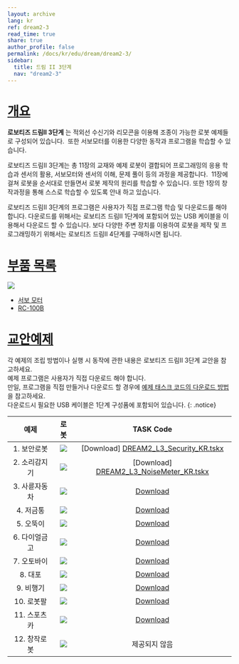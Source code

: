 ```yaml
---
layout: archive
lang: kr
ref: dream2-3
read_time: true
share: true
author_profile: false
permalink: /docs/kr/edu/dream/dream2-3/
sidebar:
  title: 드림 II 3단계
  nav: "dream2-3"
---
```


# [개요](#개요)

**로보티즈 드림II 3단계** 는 적외선 수신기와 리모콘을 이용해 조종이 가능한 로봇 예제들로 구성되어 있습니다.  또한 서보모터를 이용한 다양한 동작과 프로그램을 학습할 수 있습니다.

로보티즈 드림II 3단계는 총 11장의 교재와 예제 로봇이 결합되어 프로그래밍의 응용 학습과 센서의 활용, 서보모터와 센서의 이해, 문제 풀이 등의 과정을 제공합니다.  11장에 걸쳐 로봇을 순서대로 만들면서 로봇 제작의 원리를 학습할 수 있습니다. 또한 1장의 창작과정을 통해 스스로 학습할 수 있도록 안내 하고 있습니다.

로보티즈 드림II 3단계의 프로그램은 사용자가 직접 프로그램 학습 및 다운로드를 해야합니다. 다운로드를 위해서는 로보티즈 드림II 1단계에 포함되어 있는 USB 케이블을 이용해서 다운로드 할 수 있습니다.
보다 다양한 주변 장치를 이용하여 로봇을 제작 및 프로그래밍하기 위해서는 로보티즈 드림II 4단계를 구매하시면 됩니다.

# [부품 목록](#부품-목록)

![](/assets/images/edu/dream/dream2/e-manual_dreamⅡ_lv3_partlist_kr.jpg)

- [서보 모터]
- [RC-100B]

# [교안예제](#교안예제)

각 예제의 조립 방법이나 실행 시 동작에 관한 내용은 로보티즈 드림II 3단계 교안을 참고하세요.  
예제 프로그램은 사용자가 직접 다운로드 해야 합니다.  
만일, 프로그램을 직접 만들거나 다운로드 할 경우에 [예제 태스크 코드의 다운로드 방법]을 참고하세요.  
다운로드시 필요한 USB 케이블은 1단계 구성품에 포함되어 있습니다.
{: .notice}

|예제|로봇|TASK Code|
| :---: | :---: | :---: |
|1. 보안로봇|![](/assets/images/edu/dream/dream2/dreamⅡ_lv3_security_kr.jpg)| [Download] [DREAM2_L3_Security_KR.tskx]|
|2. 소리감지기|![](/assets/images/edu/dream/dream2/dreamⅡ_lv3_noisemeter_kr.jpg)|[Download] [DREAM2_L3_NoiseMeter_KR.tskx]|
|3. 사륜자동차|![](/assets/images/edu/dream/dream2/dreamⅡ_lv3_fourwheeled_kr.jpg)|[Download][DREAM2_L3_FourWheeled_KR.tskx]|
|4. 저금통|![](/assets/images/edu/dream/dream2/dreamⅡ_lv3_coinbank_kr.jpg)|[Download][DREAM2_L3_CoinBank_KR.tskx]|
|5. 오뚝이|![](/assets/images/edu/dream/dream2/dreamⅡ_lv3_tumblingdoll_kr.jpg)|[Download][DREAM2_L3_TumblingDoll_KR.tskx]|
|6. 다이얼금고|![](/assets/images/edu/dream/dream2/dreamⅡ_lv3_dialsafe_kr.jpg)|[Download][DREAM2_L3_DialSafe_KR.tskx]|
|7. 오토바이|![](/assets/images/edu/dream/dream2/dreamⅡ_lv3_motorcycle_kr.jpg)|[Download][DREAM2_L3_Motorcycle_KR.tskx]|
|8. 대포|![](/assets/images/edu/dream/dream2/dreamⅡ_lv3_cannon_kr.jpg)|[Download][DREAM2_L3_Cannon_KR.tskx]|
|9. 비행기|![](/assets/images/edu/dream/dream2/dreamⅡ_lv3_airplane_kr.jpg)|[Download][DREAM2_L3_Airplane_KR.tskx]|
|10. 로봇팔|![](/assets/images/edu/dream/dream2/dreamⅡ_lv3_manipulator_kr.jpg)|[Download][DREAM2_L3_Manipulator_KR.tskx]|
|11. 스포츠카|![](/assets/images/edu/dream/dream2/dreamⅡ_lv3_sportscar_kr.jpg)|[Download][DREAM2_L3_SportsCar_KR.tskx]|
|12. 창작로봇|![](/assets/images/edu/dream/dream2/dreamⅡ_lv3_12_kr.jpg)|제공되지 않음|


[서보 모터]: /docs/kr/parts/motor/servo_motor/
[RC-100B]: /docs/kr/parts/communication/rc-100/
[예제 태스크 코드의 다운로드 방법]: /docs/kr/software/rplus2/task/#다운로드-하기
[DREAM2_L3_Security_KR.tskx]: http://support.robotis.com/ko/baggage_files/dream2/dream2_l3_security_kr.tskx
[DREAM2_L3_NoiseMeter_KR.tskx]: http://support.robotis.com/ko/baggage_files/dream2/dream2_l3_noisemeter_kr.tskx
[DREAM2_L3_FourWheeled_KR.tskx]: http://support.robotis.com/ko/baggage_files/dream2/dream2_l3_fourwheeled_kr.tskx
[DREAM2_L3_CoinBank_KR.tskx]: http://support.robotis.com/ko/baggage_files/dream2/dream2_l3_coinbank_kr.tskx
[DREAM2_L3_TumblingDoll_KR.tskx]: http://support.robotis.com/ko/baggage_files/dream2/dream2_l3_tumblingdoll_kr.tskx
[DREAM2_L3_DialSafe_KR.tskx]: http://support.robotis.com/ko/baggage_files/dream2/dream2_l3_dialsafe_kr.tskx
[DREAM2_L3_Motorcycle_KR.tskx]: http://support.robotis.com/ko/baggage_files/dream2/dream2_l3_motorcycle_kr.tskx
[DREAM2_L3_Cannon_KR.tskx]: http://support.robotis.com/ko/baggage_files/dream2/dream2_l3_cannon_kr.tskx
[DREAM2_L3_Airplane_KR.tskx]: http://support.robotis.com/ko/baggage_files/dream2/dream2_l3_airplane_kr.tskx
[DREAM2_L3_Manipulator_KR.tskx]: http://support.robotis.com/ko/baggage_files/dream2/dream2_l3_manipulator_kr.tskx
[DREAM2_L3_SportsCar_KR.tskx]: http://support.robotis.com/ko/baggage_files/dream2/dream2_l3_sportscar_kr.tskx
